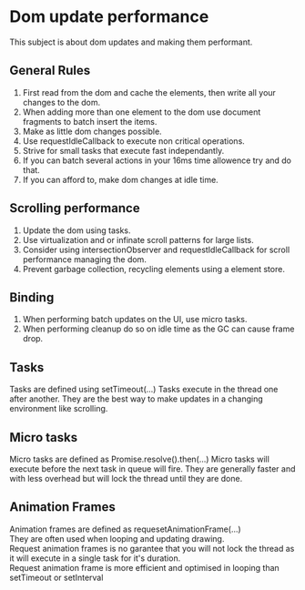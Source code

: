 # Dom update performance

This subject is about dom updates and making them performant.

## General Rules
1. First read from the dom and cache the elements, then write all your changes to the dom.
1. When adding more than one element to the dom use document fragments to batch insert the items.
1. Make as little dom changes possible.
1. Use requestIdleCallback to execute non critical operations.
1. Strive for small tasks that execute fast independantly.
1. If you can batch several actions in your 16ms time allowence try and do that.
1. If you can afford to, make dom changes at idle time.

## Scrolling performance
1. Update the dom using tasks.
1. Use virtualization and or infinate scroll patterns for large lists.
1. Consider using intersectionObserver and requestIdleCallback for scroll performance managing the dom.
1. Prevent garbage collection, recycling elements using a element store.

## Binding
1. When performing batch updates on the UI, use micro tasks.
1. When performing cleanup do so on idle time as the GC can cause frame drop.

## Tasks
Tasks are defined using setTimeout(...)
Tasks execute in the thread one after another.
They are the best way to make updates in a changing environment like scrolling.

## Micro tasks
Micro tasks are defined as Promise.resolve().then(...)
Micro tasks will execute before the next task in queue will fire.
They are generally faster and with less overhead but will lock the thread until they are done.

## Animation Frames
Animation frames are defined as requesetAnimationFrame(...)  
They are often used when looping and updating drawing.  
Request animation frames is no garantee that you will not lock the thread as it will execute in a single task for it's duration.  
Request animation frame is more efficient and optimised in looping than setTimeout or setInterval